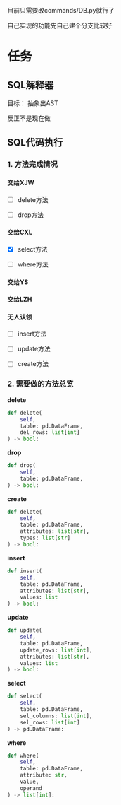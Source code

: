 目前只需要改commands/DB.py就行了



自己实现的功能先自己建个分支比较好



# 任务

## SQL解释器

目标： 抽象出AST

反正不是现在做

## SQL代码执行
### 1. 方法完成情况

#### 交给XJW

- [ ] delete方法

- [ ] drop方法

#### 交给CXL

- [x] select方法

- [ ] where方法

#### 交给YS

#### 交给LZH

#### 无人认领

- [ ] insert方法

- [ ] update方法

- [ ] create方法

### 2. 需要做的方法总览

**delete**

```python
def delete(
    self,
    table: pd.DataFrame,
    del_rows: list[int]
) -> bool:
```


**drop**

```python
def drop(
    self,
    table: pd.DataFrame,
) -> bool:
```

**create**

```python
def delete(
    self,
    table: pd.DataFrame,
    attributes: list[str],
    types: list[str]
) -> bool:
```


**insert**

```python
def insert(
    self,
    table: pd.DataFrame,
    attributes: list[str],
    values: list
) -> bool:
```


**update**

```python
def update(
    self,
    table: pd.DataFrame,
    update_rows: list[int],
    attributes: list[str],
    values: list
) -> bool:
```


**select**
```python
def select(
    self,
    table: pd.DataFrame,
    sel_columns: list[int],
    sel_rows: list[int]
) -> pd.DataFrame:
```

**where**
```python
def where(
    self,
    table: pd.DataFrame,
    attribute: str,
    value,
    operand
) -> list[int]:
```
